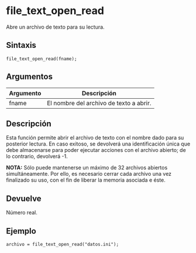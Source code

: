 # file_text_open_read

Abre un archivo de texto para su lectura.

## Sintaxis

  
```gml  
file_text_open_read(fname);  
```  

## Argumentos

Argumento|Descripción|  
---|---|  
fname|El nombre del archivo de texto a abrir.|  

## Descripción

Esta función permite abrir el archivo de texto con el nombre dado para su posterior lectura. En caso exitoso, se devolverá una identificación única que debe almacenarse para poder ejecutar acciones con el archivo abierto; de lo contrario, devolverá -1.  
  
**NOTA:** Sólo puede mantenerse un máximo de 32 archivos abiertos simultáneamente. Por ello, es necesario cerrar cada archivo una vez finalizado su uso, con el fin de liberar la memoria asociada e éste.

## Devuelve

Número real.

## Ejemplo

  
```gml  
archivo = file_text_open_read("datos.ini");  
```